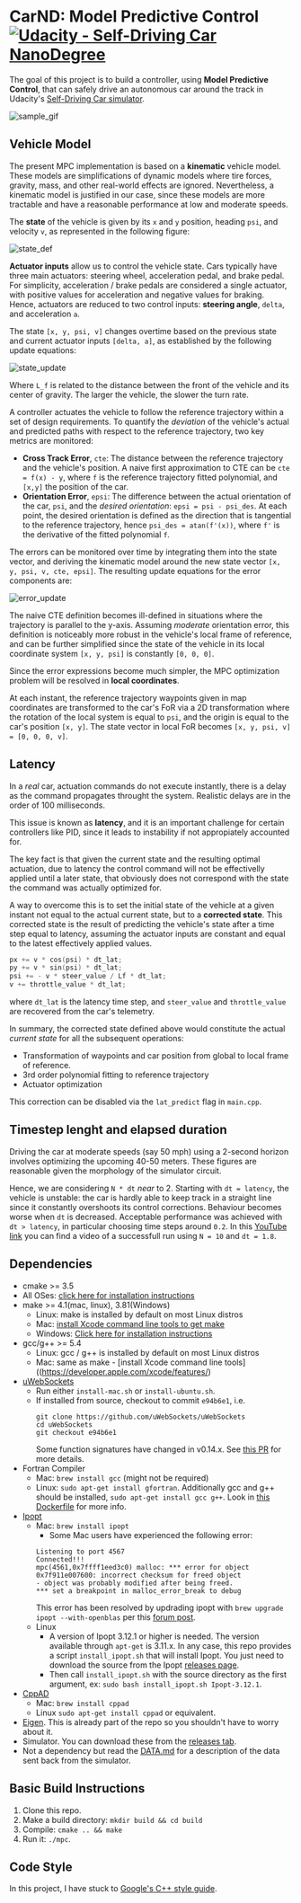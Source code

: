 # **CarND: Model Predictive Control**  [![Udacity - Self-Driving Car NanoDegree](https://s3.amazonaws.com/udacity-sdc/github/shield-carnd.svg)](http://www.udacity.com/drive)
[//]: # (Image References)
[sample_gif]: ./img/mpc_sample.gif 
[state_update]: ./img/state_update.png
[error_update]: ./img/error_update.png
[state_def]: ./img/state_def.png

The goal of this project is to build a controller, using **Model Predictive Control**, that can safely drive an autonomous car around the track in Udacity's [Self-Driving Car simulator](https://github.com/udacity/self-driving-car-sim).

![sample_gif]

## Vehicle Model

The present MPC implementation is based on a **kinematic** vehicle model. These models are simplifications of dynamic models where tire forces, gravity, mass, and other real-world effects are ignored. Nevertheless, a kinematic model is justified in our case, since these models are more tractable and have a reasonable performance at low and moderate speeds.

The **state** of the vehicle is given by its `x` and `y` position, heading `psi`, and velocity `v`, as represented in the following figure:

![state_def]

**Actuator inputs** allow us to control the vehicle state. Cars typically have three main actuators: steering wheel, acceleration pedal, and brake pedal. For simplicity, acceleration / brake pedals are considered a single actuator, with positive values for acceleration and negative values for braking. Hence, actuators are reduced to two control inputs: **steering angle**, `delta`, and acceleration `a`.

The state `[x, y, psi, v]` changes overtime based on the previous state and current actuator inputs `[delta, a]`, as established by the following update equations: 

![state_update]

Where `L_f` is related to the distance between the front of the vehicle and its center of gravity. The larger the vehicle, the slower the turn rate.

A controller actuates the vehicle to follow the reference trajectory within a set of design requirements. To quantify the *deviation* of the vehicle's actual and predicted paths with respect to the reference trajectory, two key metrics are monitored: 
+ **Cross Track Error**, `cte`: The distance between the reference trajectory and the vehicle's position. A naive first approximation to CTE can be `cte = f(x) - y`, where `f` is the reference trajectory fitted polynomial, and `[x,y]` the position of the car.
+ **Orientation Error**, `epsi`: The difference between the actual orientation of the car, `psi`, and the *desired orientation*: `epsi = psi - psi_des`. At each point, the desired orientation is defined as the direction that is tangential to the reference trajectory, hence `psi_des = atan(f'(x))`, where `f'` is the derivative of the fitted polynomial `f`.

The errors can be monitored over time by integrating them into the state vector, and deriving the kinematic model around the new state vector `[x, y, psi, v, cte, epsi]`. The resulting update equations for the error components are:

![error_update]

The naive CTE definition becomes ill-defined in situations where the trajectory is parallel to the y-axis. Assuming *moderate* orientation error, this definition is noticeably more robust in the vehicle's local frame of reference, and can be further simplified since the state of the vehicle in its local coordinate system `[x, y, psi]` is constantly `[0, 0, 0]`.

Since the error expressions become much simpler, the MPC optimization problem will be resolved in **local coordinates**.

At each instant, the reference trajectory waypoints given in map coordinates are transformed to the car's FoR via a 2D transformation where the rotation of the local system is equal to `psi`, and the origin is equal to the car's position `[x, y]`. The state vector in local FoR becomes `[x, y, psi, v] = [0, 0, 0, v]`.

## Latency

In a *real* car, actuation commands do not execute instantly, there is a delay as the command propagates throught the system. Realistic delays are in the order of 100 milliseconds.

This issue is known as **latency**, and it is an important challenge for certain controllers like PID, since it leads to instability if not appropiately accounted for.

The key fact is that given the current state and the resulting optimal actuation, due to latency the control command will not be effectivelly applied until a later state, that obviously does not correspond with the state the command was actually optimized for. 

A way to overcome this is to set the initial state of the vehicle at a given instant not equal to the actual current state, but to a **corrected state**. This corrected state is the result of predicting the vehicle's state after a time step equal to latency, assuming the actuator inputs are constant and equal to the latest effectively applied values. 

```c++
px += v * cos(psi) * dt_lat;
py += v * sin(psi) * dt_lat;
psi += - v * steer_value / Lf * dt_lat;
v += throttle_value * dt_lat;
```
where `dt_lat` is the latency time step, and `steer_value` and `throttle_value` are recovered from the car's telemetry. 

In summary, the corrected state defined above would constitute the actual *current state* for all the subsequent operations:
+ Transformation of waypoints and car position from global to local frame of reference.
+ 3rd order polynomial fitting to reference trajectory
+ Actuator optimization

This correction can be disabled via the `lat_predict` flag in `main.cpp`.

## Timestep lenght and elapsed duration

Driving the car at moderate speeds (say 50 mph) using a 2-second horizon involves optimizing the upcoming 40-50 meters. These figures are reasonable given the morphology of the simulator circuit.

Hence, we are considering `N * dt` *near* to 2. Starting with `dt = latency`, the vehicle is unstable: the car is hardly able to keep track in a straight line since it constantly overshoots its control corrections. Behaviour becomes worse when `dt` is decreased. Acceptable performance was achieved with `dt > latency`, in particular choosing time steps around `0.2`. In this [YouTube link](https://www.youtube.com/watch?v=8fOLtelZ6fY) you can find a video of a successfull run using `N = 10` and `dt = 1.8`.

## Dependencies

* cmake >= 3.5
 * All OSes: [click here for installation instructions](https://cmake.org/install/)
* make >= 4.1(mac, linux), 3.81(Windows)
  * Linux: make is installed by default on most Linux distros
  * Mac: [install Xcode command line tools to get make](https://developer.apple.com/xcode/features/)
  * Windows: [Click here for installation instructions](http://gnuwin32.sourceforge.net/packages/make.htm)
* gcc/g++ >= 5.4
  * Linux: gcc / g++ is installed by default on most Linux distros
  * Mac: same as make - [install Xcode command line tools]((https://developer.apple.com/xcode/features/)
* [uWebSockets](https://github.com/uWebSockets/uWebSockets)
  * Run either `install-mac.sh` or `install-ubuntu.sh`.
  * If installed from source, checkout to commit `e94b6e1`, i.e.
    ```
    git clone https://github.com/uWebSockets/uWebSockets 
    cd uWebSockets
    git checkout e94b6e1
    ```
    Some function signatures have changed in v0.14.x. See [this PR](https://github.com/udacity/CarND-MPC-Project/pull/3) for more details.
* Fortran Compiler
  * Mac: `brew install gcc` (might not be required)
  * Linux: `sudo apt-get install gfortran`. Additionally gcc and g++ should be installed, `sudo apt-get install gcc g++`. Look in [this Dockerfile](https://github.com/udacity/CarND-MPC-Quizzes/blob/master/Dockerfile) for more info.
* [Ipopt](https://projects.coin-or.org/Ipopt)
  * Mac: `brew install ipopt`
       +  Some Mac users have experienced the following error:
       ```
       Listening to port 4567
       Connected!!!
       mpc(4561,0x7ffff1eed3c0) malloc: *** error for object 0x7f911e007600: incorrect checksum for freed object
       - object was probably modified after being freed.
       *** set a breakpoint in malloc_error_break to debug
       ```
       This error has been resolved by updrading ipopt with
       ```brew upgrade ipopt --with-openblas```
       per this [forum post](https://discussions.udacity.com/t/incorrect-checksum-for-freed-object/313433/19).
  * Linux
    * A version of Ipopt 3.12.1 or higher is needed. The version available through `apt-get` is 3.11.x. In any case, this repo provides a script `install_ipopt.sh` that will install Ipopt. You just need to download the source from the Ipopt [releases page](https://www.coin-or.org/download/source/Ipopt/).
    * Then call `install_ipopt.sh` with the source directory as the first argument, ex: `sudo bash install_ipopt.sh Ipopt-3.12.1`.
* [CppAD](https://www.coin-or.org/CppAD/)
  * Mac: `brew install cppad`
  * Linux `sudo apt-get install cppad` or equivalent.
* [Eigen](http://eigen.tuxfamily.org/index.php?title=Main_Page). This is already part of the repo so you shouldn't have to worry about it.
* Simulator. You can download these from the [releases tab](https://github.com/udacity/self-driving-car-sim/releases).
* Not a dependency but read the [DATA.md](./DATA.md) for a description of the data sent back from the simulator.


## Basic Build Instructions

1. Clone this repo.
2. Make a build directory: `mkdir build && cd build`
3. Compile: `cmake .. && make`
4. Run it: `./mpc`.


## Code Style

In this project, I have stuck to [Google's C++ style guide](https://google.github.io/styleguide/cppguide.html).
